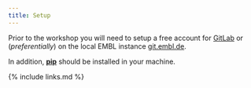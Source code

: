 ```yaml
---
title: Setup
---
```


Prior to the workshop you will need to setup a free account for [GitLab](https://gitlab.com/)
or (_preferentially_) on the local EMBL instance [git.embl.de](https://git.embl.de/).

In addition, [__pip__](https://pip.pypa.io/en/stable/installation/) should be installed in your machine.


{% include links.md %}
